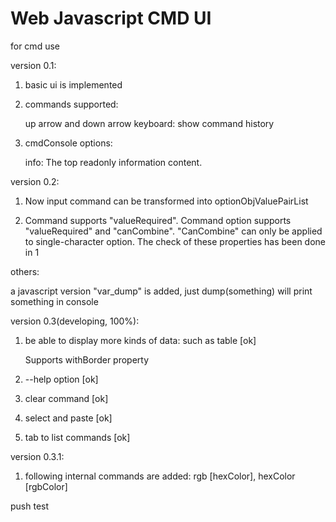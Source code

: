 Web Javascript CMD UI
===

for cmd use


version 0.1:

1. basic ui is implemented

2. commands supported:

    up arrow and down arrow keyboard: show command history

3. cmdConsole options:

    info: The top readonly information content.


version 0.2: 

1. Now input command can be transformed into optionObjValuePairList

2. Command supports "valueRequired". Command option supports "valueRequired" and "canCombine". "CanCombine" can only be applied to single-character option. The check of these properties has been done in 1

others:

   a javascript version "var_dump" is added, just dump(something) will print something in console
   
   
version 0.3(developing, 100%):

1. be able to display more kinds of data: such as table [ok]

   Supports withBorder property
2. --help option [ok]
3. clear command [ok]
4. select and paste [ok]
5. tab to list commands [ok]

version 0.3.1:

1. following internal commands are added: rgb [hexColor], hexColor [rgbColor]

push test
